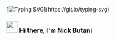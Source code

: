 
[![Typing SVG](https://readme-typing-svg.herokuapp.com?font=Courier+new&color=%23808080&size=40&width=800&duration=6969&lines=Welcome+to+my+profile!)](https://git.io/typing-svg)
### <img src="https://raw.githubusercontent.com/iampavangandhi/iampavangandhi/master/gifs/Hi.gif" width="30px"> Hi there, I'm Nick Butani
